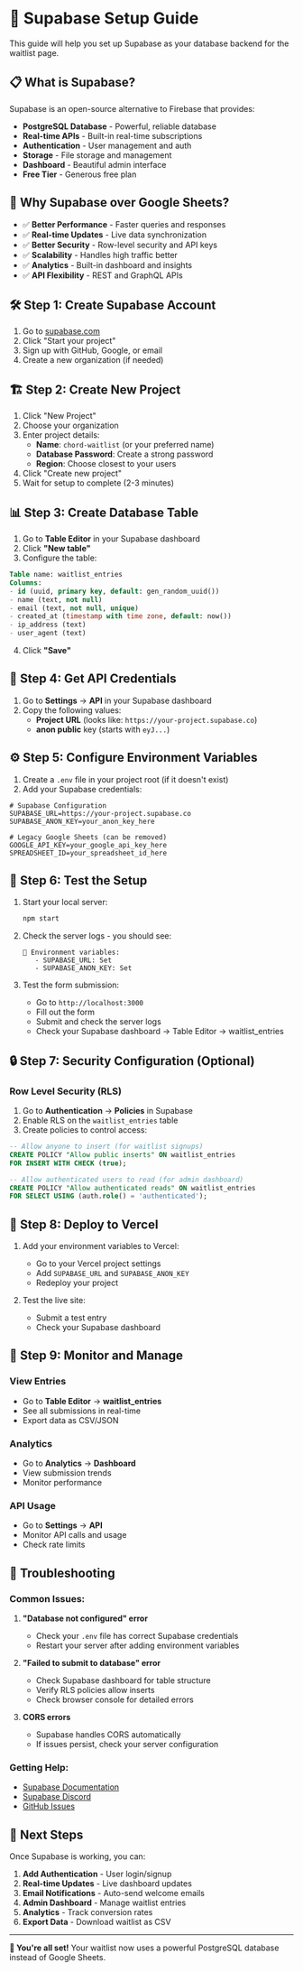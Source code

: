 # 🚀 Supabase Setup Guide

This guide will help you set up Supabase as your database backend for the waitlist page.

## 📋 What is Supabase?

Supabase is an open-source alternative to Firebase that provides:
- **PostgreSQL Database** - Powerful, reliable database
- **Real-time APIs** - Built-in real-time subscriptions
- **Authentication** - User management and auth
- **Storage** - File storage and management
- **Dashboard** - Beautiful admin interface
- **Free Tier** - Generous free plan

## 🎯 Why Supabase over Google Sheets?

- ✅ **Better Performance** - Faster queries and responses
- ✅ **Real-time Updates** - Live data synchronization
- ✅ **Better Security** - Row-level security and API keys
- ✅ **Scalability** - Handles high traffic better
- ✅ **Analytics** - Built-in dashboard and insights
- ✅ **API Flexibility** - REST and GraphQL APIs

## 🛠️ Step 1: Create Supabase Account

1. Go to [supabase.com](https://supabase.com)
2. Click "Start your project"
3. Sign up with GitHub, Google, or email
4. Create a new organization (if needed)

## 🏗️ Step 2: Create New Project

1. Click "New Project"
2. Choose your organization
3. Enter project details:
   - **Name**: `chord-waitlist` (or your preferred name)
   - **Database Password**: Create a strong password
   - **Region**: Choose closest to your users
4. Click "Create new project"
5. Wait for setup to complete (2-3 minutes)

## 📊 Step 3: Create Database Table

1. Go to **Table Editor** in your Supabase dashboard
2. Click **"New table"**
3. Configure the table:

```sql
Table name: waitlist_entries
Columns:
- id (uuid, primary key, default: gen_random_uuid())
- name (text, not null)
- email (text, not null, unique)
- created_at (timestamp with time zone, default: now())
- ip_address (text)
- user_agent (text)
```

4. Click **"Save"**

## 🔑 Step 4: Get API Credentials

1. Go to **Settings** → **API** in your Supabase dashboard
2. Copy the following values:
   - **Project URL** (looks like: `https://your-project.supabase.co`)
   - **anon public** key (starts with `eyJ...`)

## ⚙️ Step 5: Configure Environment Variables

1. Create a `.env` file in your project root (if it doesn't exist)
2. Add your Supabase credentials:

```env
# Supabase Configuration
SUPABASE_URL=https://your-project.supabase.co
SUPABASE_ANON_KEY=your_anon_key_here

# Legacy Google Sheets (can be removed)
GOOGLE_API_KEY=your_google_api_key_here
SPREADSHEET_ID=your_spreadsheet_id_here
```

## 🧪 Step 6: Test the Setup

1. Start your local server:
   ```bash
   npm start
   ```

2. Check the server logs - you should see:
   ```
   🔑 Environment variables:
      - SUPABASE_URL: Set
      - SUPABASE_ANON_KEY: Set
   ```

3. Test the form submission:
   - Go to `http://localhost:3000`
   - Fill out the form
   - Submit and check the server logs
   - Check your Supabase dashboard → Table Editor → waitlist_entries

## 🔒 Step 7: Security Configuration (Optional)

### Row Level Security (RLS)

1. Go to **Authentication** → **Policies** in Supabase
2. Enable RLS on the `waitlist_entries` table
3. Create policies to control access:

```sql
-- Allow anyone to insert (for waitlist signups)
CREATE POLICY "Allow public inserts" ON waitlist_entries
FOR INSERT WITH CHECK (true);

-- Allow authenticated users to read (for admin dashboard)
CREATE POLICY "Allow authenticated reads" ON waitlist_entries
FOR SELECT USING (auth.role() = 'authenticated');
```

## 📱 Step 8: Deploy to Vercel

1. Add your environment variables to Vercel:
   - Go to your Vercel project settings
   - Add `SUPABASE_URL` and `SUPABASE_ANON_KEY`
   - Redeploy your project

2. Test the live site:
   - Submit a test entry
   - Check your Supabase dashboard

## 🎉 Step 9: Monitor and Manage

### View Entries
- Go to **Table Editor** → **waitlist_entries**
- See all submissions in real-time
- Export data as CSV/JSON

### Analytics
- Go to **Analytics** → **Dashboard**
- View submission trends
- Monitor performance

### API Usage
- Go to **Settings** → **API**
- Monitor API calls and usage
- Check rate limits

## 🔧 Troubleshooting

### Common Issues:

1. **"Database not configured" error**
   - Check your `.env` file has correct Supabase credentials
   - Restart your server after adding environment variables

2. **"Failed to submit to database" error**
   - Check Supabase dashboard for table structure
   - Verify RLS policies allow inserts
   - Check browser console for detailed errors

3. **CORS errors**
   - Supabase handles CORS automatically
   - If issues persist, check your server configuration

### Getting Help:
- [Supabase Documentation](https://supabase.com/docs)
- [Supabase Discord](https://discord.supabase.com)
- [GitHub Issues](https://github.com/supabase/supabase/issues)

## 🚀 Next Steps

Once Supabase is working, you can:

1. **Add Authentication** - User login/signup
2. **Real-time Updates** - Live dashboard updates
3. **Email Notifications** - Auto-send welcome emails
4. **Admin Dashboard** - Manage waitlist entries
5. **Analytics** - Track conversion rates
6. **Export Data** - Download waitlist as CSV

---

**🎯 You're all set!** Your waitlist now uses a powerful PostgreSQL database instead of Google Sheets.
